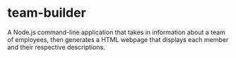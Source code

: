 # team-builder
A Node.js command-line application that takes in information about a team of employees, then generates a HTML webpage that displays each member and their respective descriptions.

